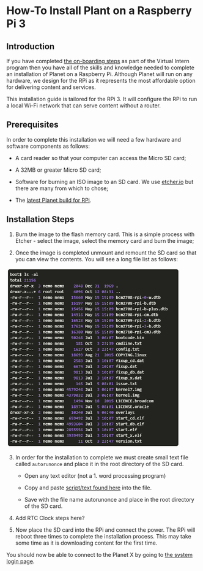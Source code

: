 # How-To Install Plant on a Raspberry Pi 3

## Introduction

If you have completed [the on-boarding steps](#!pages/vi/vi-first-steps.md) as part of the Virtual Intern program then you have all of the skills and knowledge needed to complete an installation of Planet on a Raspberry Pi. Although Planet will run on any hardware, we design for the RPi as it represents the most affordable option for delivering content and services. 

This installation guide is tailored for the RPi 3. It will configure the RPi to run a local Wi-Fi network that can serve content without a router. 

## Prerequisites

In order to complete this installation we will need a few hardware and software components as follows:

* A card reader so that your computer can access the Micro SD card;

* A 32MB or greater Micro SD card;

* Software for burning an ISO image to an SD card. We use [etcher.io](https://etcher.io) but there are many from which to chose;

* The [latest Planet build for RPi](http://dev.ole.org/treehouse-26.img.gz).

## Installation Steps

1. Burn the image to the flash memory card. This is a simple process with Etcher - select the image, select the memory card and burn the image;

2. Once the image is completed unmount and remount the SD card so that you can view the contents. You will see a long file list as follows:

![file list](images/tg-file-list.png)

3. In order for the installation to complete we must create small text file called `autorunonce` and place it in the root directory of the SD card. 

	* Open any text editor (not a 1. word processing program)

	* Copy and paste [script/text found here](https://gist.githubusercontent.com/dogi/3a82a35b7f4adacac46e3eac08e6d9c0/raw/85291252133bf80eafd9b29eac59ed7b9b76ab7c/autorunonce) into the file.
 
	* Save with the file name autorunonce and place in the root directory of the SD card. 

5. Add RTC Clock steps here?

6. Now place the SD card into the RPi and connect the power. The RPi will reboot three times to complete the installation process. This may take some time as it is downloading content for the first time. 

You should now be able to connect to the Planet X by going to [the system login page](http://192.168.2.1:5984/apps/_design/bell/MyApp/index.html).